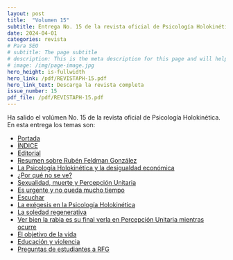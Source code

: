 ```yaml
---
layout: post
title:  "Volumen 15"
subtitle: Entrega No. 15 de la revista oficial de Psicología Holokinética
date: 2024-04-01
categories: revista
# Para SEO
# subtitle: The page subtitle
# description: This is the meta description for this page and will help it appear in search engines
# image: /img/page-image.jpg
hero_height: is-fullwidth
hero_link: /pdf/REVISTAPH-15.pdf
hero_link_text: Descarga la revista completa
issue_number: 15
pdf_file: /pdf/REVISTAPH-15.pdf
---
```


Ha salido el volúmen No. 15 de la revista oficial de Psicología Holokinética. 
En esta entrega los temas son:


- [Portada](/pdf/REVISTAPH-15.pdf#page=1)
- [ÍNDICE](/pdf/REVISTAPH-15.pdf#page=3)
- [Editorial](/pdf/REVISTAPH-15.pdf#page=4)
- [Resumen sobre Rubén Feldman González](/pdf/REVISTAPH-15.pdf#page=5)
- [La Psicología Holokinética y la desigualdad económica](/pdf/REVISTAPH-15.pdf#page=7)
- [¿Por qué no se ve?](/pdf/REVISTAPH-15.pdf#page=13)
- [Sexualidad, muerte y Percepción Unitaria](/pdf/REVISTAPH-15.pdf#page=15)
- [Es urgente y no queda mucho tiempo](/pdf/REVISTAPH-15.pdf#page=21)
- [Escuchar](/pdf/REVISTAPH-15.pdf#page=23)
- [La exégesis en la Psicología Holokinética](/pdf/REVISTAPH-15.pdf#page=24)
- [La soledad regenerativa](/pdf/REVISTAPH-15.pdf#page=31)
- [Ver bien la rabia es su final ­verla en Percepción Unitaria mientras ocurre­](/pdf/REVISTAPH-15.pdf#page=34)
- [El objetivo de la vida](/pdf/REVISTAPH-15.pdf#page=35)
- [Educación y violencia](/pdf/REVISTAPH-15.pdf#page=36)
- [Preguntas de estudiantes a RFG](/pdf/REVISTAPH-15.pdf#page=42)
